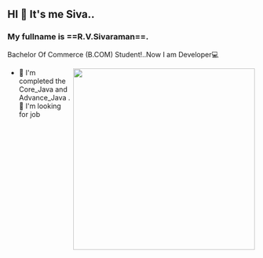 ## HI 👋 It's me Siva.. 
### My fullname is ==R.V.Sivaraman==.

Bachelor Of Commerce (B.COM) Student!..Now I am Developer💻

<img align="right" width="370" hight="290" src="https://i.pinimg.com/originals/a5/35/60/a53560c8088900e266880f779dacced7.gif">

-  🌱 I'm completed the Core_Java and Advance_Java
.  🏢 I'm looking for job

